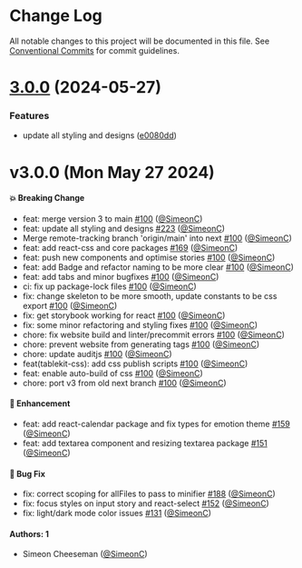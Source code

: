 # Change Log

All notable changes to this project will be documented in this file.
See [Conventional Commits](https://conventionalcommits.org) for commit guidelines.

# [3.0.0](https://github.com/tablecheck/tablekit/compare/@tablecheck/tablekit-css@3.0.0-next.30...@tablecheck/tablekit-css@3.0.0) (2024-05-27)


### Features

* update all styling and designs ([e0080dd](https://github.com/tablecheck/tablekit/commit/e0080dd5d8d5147a02a7d2fbdf667dc3e27b37f2))





# v3.0.0 (Mon May 27 2024)

#### 💥 Breaking Change

- feat: merge version 3 to main [#100](https://github.com/tablecheck/tablekit/pull/100) ([@SimeonC](https://github.com/SimeonC))
- feat: update all styling and designs [#223](https://github.com/tablecheck/tablekit/pull/223) ([@SimeonC](https://github.com/SimeonC))
- Merge remote-tracking branch 'origin/main' into next [#100](https://github.com/tablecheck/tablekit/pull/100) ([@SimeonC](https://github.com/SimeonC))
- feat: add react-css and core packages [#169](https://github.com/tablecheck/tablekit/pull/169) ([@SimeonC](https://github.com/SimeonC))
- feat: push new components and optimise stories [#100](https://github.com/tablecheck/tablekit/pull/100) ([@SimeonC](https://github.com/SimeonC))
- feat: add Badge and refactor naming to be more clear [#100](https://github.com/tablecheck/tablekit/pull/100) ([@SimeonC](https://github.com/SimeonC))
- feat: add tabs and minor bugfixes [#100](https://github.com/tablecheck/tablekit/pull/100) ([@SimeonC](https://github.com/SimeonC))
- ci: fix up package-lock files [#100](https://github.com/tablecheck/tablekit/pull/100) ([@SimeonC](https://github.com/SimeonC))
- fix: change skeleton to be more smooth, update constants to be css export [#100](https://github.com/tablecheck/tablekit/pull/100) ([@SimeonC](https://github.com/SimeonC))
- fix: get storybook working for react [#100](https://github.com/tablecheck/tablekit/pull/100) ([@SimeonC](https://github.com/SimeonC))
- fix: some minor refactoring and styling fixes [#100](https://github.com/tablecheck/tablekit/pull/100) ([@SimeonC](https://github.com/SimeonC))
- chore: fix website build and linter/precommit errors [#100](https://github.com/tablecheck/tablekit/pull/100) ([@SimeonC](https://github.com/SimeonC))
- chore: prevent website from generating tags [#100](https://github.com/tablecheck/tablekit/pull/100) ([@SimeonC](https://github.com/SimeonC))
- chore: update auditjs [#100](https://github.com/tablecheck/tablekit/pull/100) ([@SimeonC](https://github.com/SimeonC))
- feat(tablekit-css): add css publish scripts [#100](https://github.com/tablecheck/tablekit/pull/100) ([@SimeonC](https://github.com/SimeonC))
- feat: enable auto-build of css [#100](https://github.com/tablecheck/tablekit/pull/100) ([@SimeonC](https://github.com/SimeonC))
- chore: port v3 from old next branch [#100](https://github.com/tablecheck/tablekit/pull/100) ([@SimeonC](https://github.com/SimeonC))

#### 🚀 Enhancement

- feat: add react-calendar package and fix types for emotion theme [#159](https://github.com/tablecheck/tablekit/pull/159) ([@SimeonC](https://github.com/SimeonC))
- feat: add textarea component and resizing textarea package [#151](https://github.com/tablecheck/tablekit/pull/151) ([@SimeonC](https://github.com/SimeonC))

#### 🐛 Bug Fix

- fix: correct scoping for allFiles to pass to minifier [#188](https://github.com/tablecheck/tablekit/pull/188) ([@SimeonC](https://github.com/SimeonC))
- fix: focus styles on input story and react-select [#152](https://github.com/tablecheck/tablekit/pull/152) ([@SimeonC](https://github.com/SimeonC))
- fix: light/dark mode color issues [#131](https://github.com/tablecheck/tablekit/pull/131) ([@SimeonC](https://github.com/SimeonC))

#### Authors: 1

- Simeon Cheeseman ([@SimeonC](https://github.com/SimeonC))
